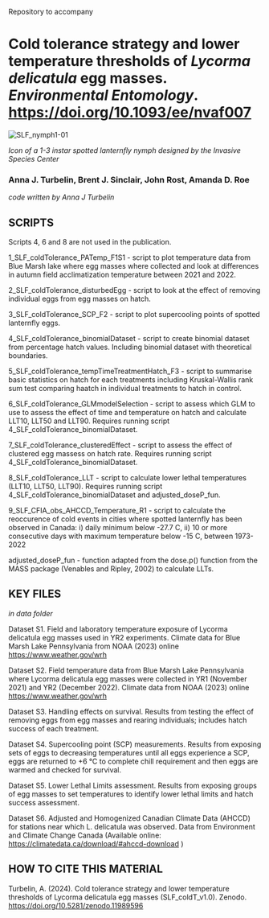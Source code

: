 Repository to accompany

# Cold tolerance strategy and lower temperature thresholds of *Lycorma delicatula* egg masses. _Environmental Entomology_. https://doi.org/10.1093/ee/nvaf007
![SLF_nymph1-01](https://github.com/agitea/SLF_coldTolerance/assets/73284944/c8b8e2ee-0240-401d-8511-497af8635027)

*Icon of a 1-3 instar spotted lanternfly nymph designed by the Invasive Species Center*

### Anna J. Turbelin, Brent J. Sinclair, John Rost, Amanda D. Roe


*code written by Anna J Turbelin*

## SCRIPTS
Scripts 4, 6 and 8 are not used in the publication.

1_SLF_coldTolerance_PATemp_F1S1 - script to plot temperature data from Blue Marsh lake where egg masses where collected and look at differences in autumn field acclimatization temperature between 2021 and 2022.

2_SLF_coldTolerance_disturbedEgg - script to look at the effect of removing individual eggs from egg masses on hatch.

3_SLF_coldTolerance_SCP_F2 - script to plot supercooling points of spotted lanternfly eggs.

4_SLF_coldTolerance_binomialDataset - script to create binomial dataset from percentage hatch values. Including binomial dataset with theoretical boundaries.

5_SLF_coldTolerance_tempTimeTreatmentHatch_F3 - script to summarise basic statistics on hatch for each treatments including Kruskal-Wallis rank sum test comparing haatch in individual treatments to hatch in control.

6_SLF_coldTolerance_GLMmodelSelection - script to assess which GLM to use to assess the effect of time and temperature on hatch and calculate LLT10, LLT50 and LLT90. Requires running script 4_SLF_coldTolerance_binomialDataset.

7_SLF_coldTolerance_clusteredEffect - script to assess the effect of clustered egg massess on hatch rate. Requires running script 4_SLF_coldTolerance_binomialDataset.

8_SLF_coldTolerance_LLT - script to calculate lower lethal temperatures (LLT10, LLT50, LLT90). Requires running script 4_SLF_coldTolerance_binomialDataset and adjusted_doseP_fun.

9_SLF_CFIA_obs_AHCCD_Temperature_R1 - script to calculate the reoccurence of cold events in cities where spotted lanternfly has been observed in Canada: i) daily minimum below -27.7 C, ii) 10 or more consecutive days with maximum temperature below -15 C, between 1973-2022 

adjusted_doseP_fun - function adapted from the dose.p() function from the MASS package (Venables and Ripley, 2002) to calculate LLTs.

## KEY FILES
*in data folder*

Dataset S1. Field and laboratory temperature exposure of Lycorma delicatula egg masses used in YR2 experiments. Climate data for Blue Marsh Lake Pennsylvania from NOAA (2023) online https://www.weather.gov/wrh

Dataset S2. Field temperature data from Blue Marsh Lake Pennsylvania where Lycorma delicatula egg masses were collected in YR1 (November 2021) and YR2 (December 2022). Climate data from NOAA (2023) online https://www.weather.gov/wrh

Dataset S3. Handling effects on survival. Results from testing the effect of removing eggs from egg masses and rearing individuals; includes hatch success of each treatment.

Dataset S4. Supercooling point (SCP) measurements. Results from exposing sets of eggs to decreasing temperatures until all eggs experience a SCP, eggs are returned to +6 °C to complete chill requirement and then eggs are warmed and checked for survival. 

Dataset S5.  Lower Lethal Limits assessment. Results from exposing groups of egg masses to set temperatures to identify lower lethal limits and hatch success assessment. 

Dataset S6.  Adjusted and Homogenized Canadian Climate Data (AHCCD) for stations near which L. delicatula was observed. Data from Environment and Climate Change Canada (Available online: https://climatedata.ca/download/#ahccd-download )

## HOW TO CITE THIS MATERIAL
Turbelin, A. (2024). Cold tolerance strategy and lower temperature thresholds of Lycorma delicatula egg masses (SLF_coldT_v1.0). Zenodo. https://doi.org/10.5281/zenodo.11989596

